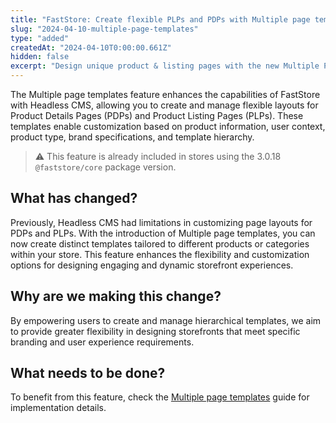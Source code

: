 ```yaml
---
title: "FastStore: Create flexible PLPs and PDPs with Multiple page templates"
slug: "2024-04-10-multiple-page-templates"
type: "added"
createdAt: "2024-04-10T0:00:00.661Z"
hidden: false
excerpt: "Design unique product & listing pages with the new Multiple Page Templates for FastStore users."
---
```


The Multiple page templates feature enhances the capabilities of FastStore with Headless CMS, allowing you to create and manage flexible layouts for Product Details Pages (PDPs) and Product Listing Pages (PLPs). These templates enable customization based on product information, user context, product type, brand specifications, and template hierarchy.

>⚠️ This feature is already included in stores using the 3.0.18 `@faststore/core` package version.

## What has changed?

Previously, Headless CMS had limitations in customizing page layouts for PDPs and PLPs. With the introduction of Multiple page templates, you can now create distinct templates tailored to different products or categories within your store. This feature enhances the flexibility and customization options for designing engaging and dynamic storefront experiences.

## Why are we making this change?

By empowering users to create and manage hierarchical templates, we aim to provide greater flexibility in designing storefronts that meet specific branding and user experience requirements.

## What needs to be done?

To benefit from this feature, check the [Multiple page templates](https://developers.vtex.com/docs/guides/faststore/headless-cms-multiple-page-template
) guide for implementation details.
